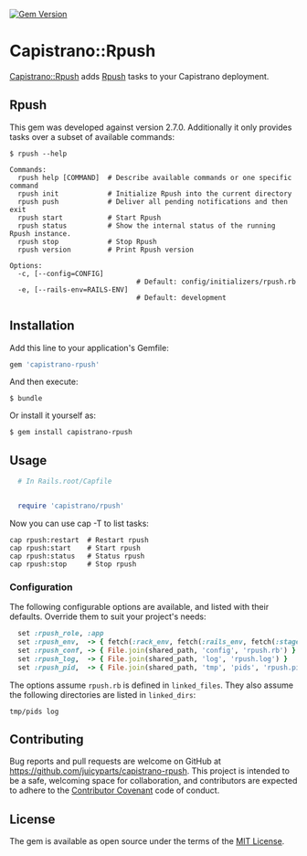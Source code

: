 [![Gem Version](https://badge.fury.io/rb/capistrano-rpush.svg)](https://badge.fury.io/rb/capistrano-rpush)

# Capistrano::Rpush

[Capistrano::Rpush](https://github.com/juicyparts/capistrano-rpush) adds [Rpush](https://rubygems.org/gems/rpush) tasks to your Capistrano deployment.

## Rpush

This gem was developed against version 2.7.0. Additionally it only provides tasks over a subset of available commands:

    $ rpush --help
```
Commands:
  rpush help [COMMAND]  # Describe available commands or one specific command
  rpush init            # Initialize Rpush into the current directory
  rpush push            # Deliver all pending notifications and then exit
  rpush start           # Start Rpush
  rpush status          # Show the internal status of the running Rpush instance.
  rpush stop            # Stop Rpush
  rpush version         # Print Rpush version

Options:
  -c, [--config=CONFIG]
                               # Default: config/initializers/rpush.rb
  -e, [--rails-env=RAILS-ENV]
                               # Default: development
```

## Installation

Add this line to your application's Gemfile:

```ruby
gem 'capistrano-rpush'
```

And then execute:

    $ bundle

Or install it yourself as:

    $ gem install capistrano-rpush

## Usage

```ruby
  # In Rails.root/Capfile


  require 'capistrano/rpush'
```

Now you can use cap -T to list tasks:

```
cap rpush:restart  # Restart rpush
cap rpush:start    # Start rpush
cap rpush:status   # Status rpush
cap rpush:stop     # Stop rpush
```

### Configuration

The following configurable options are available, and listed with their defaults. Override them to suit your project's needs:

```ruby
  set :rpush_role, :app
  set :rpush_env,  -> { fetch(:rack_env, fetch(:rails_env, fetch(:stage))) }
  set :rpush_conf, -> { File.join(shared_path, 'config', 'rpush.rb') }
  set :rpush_log,  -> { File.join(shared_path, 'log', 'rpush.log') }
  set :rpush_pid,  -> { File.join(shared_path, 'tmp', 'pids', 'rpush.pid') }
```

The options assume ```rpush.rb``` is defined in ```linked_files```. They also assume the following directories are listed in ```linked_dirs```:

    tmp/pids log


## Contributing

Bug reports and pull requests are welcome on GitHub at https://github.com/juicyparts/capistrano-rpush. This project is intended to be a safe, welcoming space for collaboration, and contributors are expected to adhere to the [Contributor Covenant](http://contributor-covenant.org) code of conduct.


## License

The gem is available as open source under the terms of the [MIT License](http://opensource.org/licenses/MIT).

